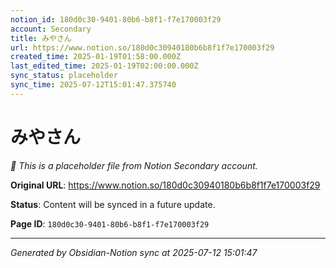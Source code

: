 ```yaml
---
notion_id: 180d0c30-9401-80b6-b8f1-f7e170003f29
account: Secondary
title: みやさん
url: https://www.notion.so/180d0c30940180b6b8f1f7e170003f29
created_time: 2025-01-19T01:58:00.000Z
last_edited_time: 2025-01-19T02:00:00.000Z
sync_status: placeholder
sync_time: 2025-07-12T15:01:47.375740
---
```


# みやさん

*🔄 This is a placeholder file from Notion Secondary account.*

**Original URL**: https://www.notion.so/180d0c30940180b6b8f1f7e170003f29

**Status**: Content will be synced in a future update.

**Page ID**: `180d0c30-9401-80b6-b8f1-f7e170003f29`

---

*Generated by Obsidian-Notion sync at 2025-07-12 15:01:47*
